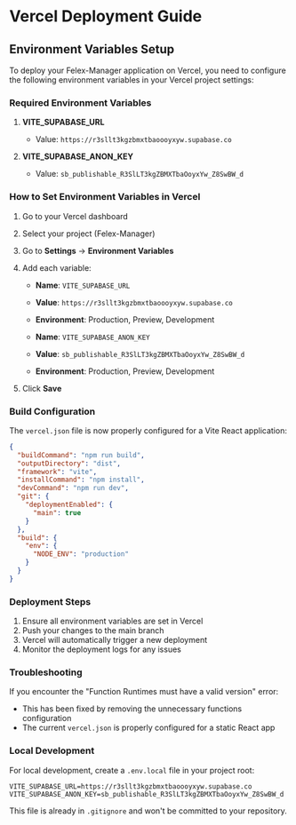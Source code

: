 # Vercel Deployment Guide

## Environment Variables Setup

To deploy your Felex-Manager application on Vercel, you need to configure the following environment variables in your Vercel project settings:

### Required Environment Variables

1. **VITE_SUPABASE_URL**
   - Value: `https://r3sllt3kgzbmxtbaoooyxyw.supabase.co`

2. **VITE_SUPABASE_ANON_KEY**
   - Value: `sb_publishable_R3SlLT3kgZBMXTbaOoyxYw_Z8SwBW_d`

### How to Set Environment Variables in Vercel

1. Go to your Vercel dashboard
2. Select your project (Felex-Manager)
3. Go to **Settings** → **Environment Variables**
4. Add each variable:
   - **Name**: `VITE_SUPABASE_URL`
   - **Value**: `https://r3sllt3kgzbmxtbaoooyxyw.supabase.co`
   - **Environment**: Production, Preview, Development

   - **Name**: `VITE_SUPABASE_ANON_KEY`
   - **Value**: `sb_publishable_R3SlLT3kgZBMXTbaOoyxYw_Z8SwBW_d`
   - **Environment**: Production, Preview, Development

5. Click **Save**

### Build Configuration

The `vercel.json` file is now properly configured for a Vite React application:

```json
{
  "buildCommand": "npm run build",
  "outputDirectory": "dist",
  "framework": "vite",
  "installCommand": "npm install",
  "devCommand": "npm run dev",
  "git": {
    "deploymentEnabled": {
      "main": true
    }
  },
  "build": {
    "env": {
      "NODE_ENV": "production"
    }
  }
}
```

### Deployment Steps

1. Ensure all environment variables are set in Vercel
2. Push your changes to the main branch
3. Vercel will automatically trigger a new deployment
4. Monitor the deployment logs for any issues

### Troubleshooting

If you encounter the "Function Runtimes must have a valid version" error:
- This has been fixed by removing the unnecessary functions configuration
- The current `vercel.json` is properly configured for a static React app

### Local Development

For local development, create a `.env.local` file in your project root:

```
VITE_SUPABASE_URL=https://r3sllt3kgzbmxtbaoooyxyw.supabase.co
VITE_SUPABASE_ANON_KEY=sb_publishable_R3SlLT3kgZBMXTbaOoyxYw_Z8SwBW_d
```

This file is already in `.gitignore` and won't be committed to your repository. 